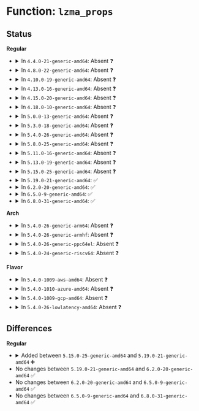 # Function: <code>lzma_props</code>

## Status
<b>Regular</b>
<ul>
<li>
<details>
<summary>In <code>4.4.0-21-generic-amd64</code>: Absent ❓</summary>

```json
{
  "name": "lzma_props",
  "collision_type": "Unique Static",
  "inline_type": "Full",
  "funcs": [
    {
      "addr": 18446744071583106621,
      "name": "lzma_props",
      "external": false,
      "loc": "lib/xz/xz_dec_lzma2.c:799",
      "file": "lib/xz/xz_dec_lzma2.c",
      "inline": "not declared, inlined",
      "caller_inline": [
        "lib/xz/xz_dec_lzma2.c:xz_dec_lzma2_run"
      ],
      "caller_func": []
    }
  ],
  "symbols": []
}
```
</details>
</li>
<li>
<details>
<summary>In <code>4.8.0-22-generic-amd64</code>: Absent ❓</summary>

```json
{
  "name": "lzma_props",
  "collision_type": "Unique Static",
  "inline_type": "Full",
  "funcs": [
    {
      "addr": 18446744071583400848,
      "name": "lzma_props",
      "external": false,
      "loc": "lib/xz/xz_dec_lzma2.c:799",
      "file": "lib/xz/xz_dec_lzma2.c",
      "inline": "not declared, inlined",
      "caller_inline": [
        "lib/xz/xz_dec_lzma2.c:xz_dec_lzma2_run"
      ],
      "caller_func": []
    }
  ],
  "symbols": []
}
```
</details>
</li>
<li>
<details>
<summary>In <code>4.10.0-19-generic-amd64</code>: Absent ❓</summary>

```json
{
  "name": "lzma_props",
  "collision_type": "Unique Static",
  "inline_type": "Full",
  "funcs": [
    {
      "addr": 18446744071583526224,
      "name": "lzma_props",
      "external": false,
      "loc": "lib/xz/xz_dec_lzma2.c:799",
      "file": "lib/xz/xz_dec_lzma2.c",
      "inline": "not declared, inlined",
      "caller_inline": [
        "lib/xz/xz_dec_lzma2.c:xz_dec_lzma2_run"
      ],
      "caller_func": []
    }
  ],
  "symbols": []
}
```
</details>
</li>
<li>
<details>
<summary>In <code>4.13.0-16-generic-amd64</code>: Absent ❓</summary>

```json
{
  "name": "lzma_props",
  "collision_type": "Unique Static",
  "inline_type": "Full",
  "funcs": [
    {
      "addr": 18446744071583563745,
      "name": "lzma_props",
      "external": false,
      "loc": "lib/xz/xz_dec_lzma2.c:799",
      "file": "lib/xz/xz_dec_lzma2.c",
      "inline": "not declared, inlined",
      "caller_inline": [
        "lib/xz/xz_dec_lzma2.c:xz_dec_lzma2_run"
      ],
      "caller_func": []
    }
  ],
  "symbols": []
}
```
</details>
</li>
<li>
<details>
<summary>In <code>4.15.0-20-generic-amd64</code>: Absent ❓</summary>

```json
{
  "name": "lzma_props",
  "collision_type": "Unique Static",
  "inline_type": "Full",
  "funcs": [
    {
      "addr": 18446744071583809031,
      "name": "lzma_props",
      "external": false,
      "loc": "lib/xz/xz_dec_lzma2.c:799",
      "file": "lib/xz/xz_dec_lzma2.c",
      "inline": "not declared, inlined",
      "caller_inline": [
        "lib/xz/xz_dec_lzma2.c:xz_dec_lzma2_run"
      ],
      "caller_func": []
    }
  ],
  "symbols": []
}
```
</details>
</li>
<li>
<details>
<summary>In <code>4.18.0-10-generic-amd64</code>: Absent ❓</summary>

```json
{
  "name": "lzma_props",
  "collision_type": "Unique Static",
  "inline_type": "Full",
  "funcs": [
    {
      "addr": 18446744071584016001,
      "name": "lzma_props",
      "external": false,
      "loc": "lib/xz/xz_dec_lzma2.c:799",
      "file": "lib/xz/xz_dec_lzma2.c",
      "inline": "not declared, inlined",
      "caller_inline": [
        "lib/xz/xz_dec_lzma2.c:xz_dec_lzma2_run"
      ],
      "caller_func": []
    }
  ],
  "symbols": []
}
```
</details>
</li>
<li>
<details>
<summary>In <code>5.0.0-13-generic-amd64</code>: Absent ❓</summary>

```json
{
  "name": "lzma_props",
  "collision_type": "Unique Static",
  "inline_type": "Full",
  "funcs": [
    {
      "addr": 18446744071584098006,
      "name": "lzma_props",
      "external": false,
      "loc": "lib/xz/xz_dec_lzma2.c:799",
      "file": "lib/xz/xz_dec_lzma2.c",
      "inline": "not declared, inlined",
      "caller_inline": [
        "lib/xz/xz_dec_lzma2.c:xz_dec_lzma2_run"
      ],
      "caller_func": []
    }
  ],
  "symbols": []
}
```
</details>
</li>
<li>
<details>
<summary>In <code>5.3.0-18-generic-amd64</code>: Absent ❓</summary>

```json
{
  "name": "lzma_props",
  "collision_type": "Unique Static",
  "inline_type": "Full",
  "funcs": [
    {
      "addr": 18446744071584286719,
      "name": "lzma_props",
      "external": false,
      "loc": "lib/xz/xz_dec_lzma2.c:799",
      "file": "lib/xz/xz_dec_lzma2.c",
      "inline": "not declared, inlined",
      "caller_inline": [
        "lib/xz/xz_dec_lzma2.c:xz_dec_lzma2_run"
      ],
      "caller_func": []
    }
  ],
  "symbols": []
}
```
</details>
</li>
<li>
<details>
<summary>In <code>5.4.0-26-generic-amd64</code>: Absent ❓</summary>

```json
{
  "name": "lzma_props",
  "collision_type": "Unique Static",
  "inline_type": "Full",
  "funcs": [
    {
      "addr": 18446744071584421519,
      "name": "lzma_props",
      "external": false,
      "loc": "lib/xz/xz_dec_lzma2.c:799",
      "file": "lib/xz/xz_dec_lzma2.c",
      "inline": "not declared, inlined",
      "caller_inline": [
        "lib/xz/xz_dec_lzma2.c:xz_dec_lzma2_run"
      ],
      "caller_func": []
    }
  ],
  "symbols": []
}
```
</details>
</li>
<li>
<details>
<summary>In <code>5.8.0-25-generic-amd64</code>: Absent ❓</summary>

```json
{
  "name": "lzma_props",
  "collision_type": "Unique Static",
  "inline_type": "Full",
  "funcs": [
    {
      "addr": 18446744071584984247,
      "name": "lzma_props",
      "external": false,
      "loc": "lib/xz/xz_dec_lzma2.c:799",
      "file": "lib/xz/xz_dec_lzma2.c",
      "inline": "not declared, inlined",
      "caller_inline": [
        "lib/xz/xz_dec_lzma2.c:xz_dec_lzma2_run"
      ],
      "caller_func": []
    }
  ],
  "symbols": []
}
```
</details>
</li>
<li>
<details>
<summary>In <code>5.11.0-16-generic-amd64</code>: Absent ❓</summary>

```json
{
  "name": "lzma_props",
  "collision_type": "Unique Static",
  "inline_type": "Full",
  "funcs": [
    {
      "addr": 18446744071585106188,
      "name": "lzma_props",
      "external": false,
      "loc": "lib/xz/xz_dec_lzma2.c:799",
      "file": "lib/xz/xz_dec_lzma2.c",
      "inline": "not declared, inlined",
      "caller_inline": [
        "lib/xz/xz_dec_lzma2.c:xz_dec_lzma2_run"
      ],
      "caller_func": []
    }
  ],
  "symbols": []
}
```
</details>
</li>
<li>
<details>
<summary>In <code>5.13.0-19-generic-amd64</code>: Absent ❓</summary>

```json
{
  "name": "lzma_props",
  "collision_type": "Unique Static",
  "inline_type": "Full",
  "funcs": [
    {
      "addr": 18446744071584986385,
      "name": "lzma_props",
      "external": false,
      "loc": "lib/xz/xz_dec_lzma2.c:799",
      "file": "lib/xz/xz_dec_lzma2.c",
      "inline": "not declared, inlined",
      "caller_inline": [
        "lib/xz/xz_dec_lzma2.c:xz_dec_lzma2_run"
      ],
      "caller_func": []
    }
  ],
  "symbols": []
}
```
</details>
</li>
<li>
<details>
<summary>In <code>5.15.0-25-generic-amd64</code>: Absent ❓</summary>

```json
{
  "name": "lzma_props",
  "collision_type": "Unique Static",
  "inline_type": "Full",
  "funcs": [
    {
      "addr": 18446744071585426601,
      "name": "lzma_props",
      "external": false,
      "loc": "lib/xz/xz_dec_lzma2.c:816",
      "file": "lib/xz/xz_dec_lzma2.c",
      "inline": "not declared, inlined",
      "caller_inline": [
        "lib/xz/xz_dec_lzma2.c:xz_dec_lzma2_run"
      ],
      "caller_func": []
    }
  ],
  "symbols": []
}
```
</details>
</li>
<li>
<details>
<summary>In <code>5.19.0-21-generic-amd64</code>: ✅</summary>

```c
bool lzma_props(struct xz_dec_lzma2 * s, uint8_t props)
```

```json
{
  "name": "lzma_props",
  "collision_type": "Unique Static",
  "inline_type": "No",
  "funcs": [
    {
      "addr": 18446744071586564528,
      "name": "lzma_props",
      "external": false,
      "loc": "lib/xz/xz_dec_lzma2.c:832",
      "file": "lib/xz/xz_dec_lzma2.c",
      "inline": "seen, unknown",
      "caller_inline": [],
      "caller_func": [
        "lib/xz/xz_dec_lzma2.c:xz_dec_microlzma_run",
        "lib/xz/xz_dec_lzma2.c:xz_dec_lzma2_run"
      ]
    }
  ],
  "symbols": [
    {
      "addr": 18446744071586564528,
      "name": "lzma_props",
      "section": ".text",
      "bind": "STB_LOCAL",
      "size": 271
    }
  ]
}
```
</details>
</li>
<li>
<details>
<summary>In <code>6.2.0-20-generic-amd64</code>: ✅</summary>

```c
bool lzma_props(struct xz_dec_lzma2 * s, uint8_t props)
```

```json
{
  "name": "lzma_props",
  "collision_type": "Unique Static",
  "inline_type": "No",
  "funcs": [
    {
      "addr": 18446744071587798752,
      "name": "lzma_props",
      "external": false,
      "loc": "lib/xz/xz_dec_lzma2.c:832",
      "file": "lib/xz/xz_dec_lzma2.c",
      "inline": "seen, unknown",
      "caller_inline": [],
      "caller_func": [
        "lib/xz/xz_dec_lzma2.c:xz_dec_microlzma_run",
        "lib/xz/xz_dec_lzma2.c:xz_dec_lzma2_run"
      ]
    }
  ],
  "symbols": [
    {
      "addr": 18446744071587798752,
      "name": "lzma_props",
      "section": ".text",
      "bind": "STB_LOCAL",
      "size": 271
    }
  ]
}
```
</details>
</li>
<li>
<details>
<summary>In <code>6.5.0-9-generic-amd64</code>: ✅</summary>

```c
bool lzma_props(struct xz_dec_lzma2 * s, uint8_t props)
```

```json
{
  "name": "lzma_props",
  "collision_type": "Unique Static",
  "inline_type": "No",
  "funcs": [
    {
      "addr": 18446744071588070288,
      "name": "lzma_props",
      "external": false,
      "loc": "lib/xz/xz_dec_lzma2.c:832",
      "file": "lib/xz/xz_dec_lzma2.c",
      "inline": "seen, unknown",
      "caller_inline": [],
      "caller_func": [
        "lib/xz/xz_dec_lzma2.c:xz_dec_microlzma_run",
        "lib/xz/xz_dec_lzma2.c:xz_dec_lzma2_run"
      ]
    }
  ],
  "symbols": [
    {
      "addr": 18446744071588070288,
      "name": "lzma_props",
      "section": ".text",
      "bind": "STB_LOCAL",
      "size": 288
    }
  ]
}
```
</details>
</li>
<li>
<details>
<summary>In <code>6.8.0-31-generic-amd64</code>: ✅</summary>

```c
bool lzma_props(struct xz_dec_lzma2 * s, uint8_t props)
```

```json
{
  "name": "lzma_props",
  "collision_type": "Unique Static",
  "inline_type": "No",
  "funcs": [
    {
      "addr": 18446744071588405120,
      "name": "lzma_props",
      "external": false,
      "loc": "lib/xz/xz_dec_lzma2.c:832",
      "file": "lib/xz/xz_dec_lzma2.c",
      "inline": "seen, unknown",
      "caller_inline": [],
      "caller_func": [
        "lib/xz/xz_dec_lzma2.c:xz_dec_microlzma_run",
        "lib/xz/xz_dec_lzma2.c:xz_dec_lzma2_run"
      ]
    }
  ],
  "symbols": [
    {
      "addr": 18446744071588405120,
      "name": "lzma_props",
      "section": ".text",
      "bind": "STB_LOCAL",
      "size": 288
    }
  ]
}
```
</details>
</li>
</ul>
<b>Arch</b>
<ul>
<li>
<details>
<summary>In <code>5.4.0-26-generic-arm64</code>: Absent ❓</summary>

```json
{
  "name": "lzma_props",
  "collision_type": "Unique Static",
  "inline_type": "Full",
  "funcs": [
    {
      "addr": 18446603336496305232,
      "name": "lzma_props",
      "external": false,
      "loc": "lib/xz/xz_dec_lzma2.c:799",
      "file": "lib/xz/xz_dec_lzma2.c",
      "inline": "not declared, inlined",
      "caller_inline": [
        "lib/xz/xz_dec_lzma2.c:xz_dec_lzma2_run"
      ],
      "caller_func": []
    }
  ],
  "symbols": []
}
```
</details>
</li>
<li>
<details>
<summary>In <code>5.4.0-26-generic-armhf</code>: Absent ❓</summary>

```json
{
  "name": "lzma_props",
  "collision_type": "Unique Static",
  "inline_type": "Full",
  "funcs": [
    {
      "addr": 3229642144,
      "name": "lzma_props",
      "external": false,
      "loc": "lib/xz/xz_dec_lzma2.c:799",
      "file": "lib/xz/xz_dec_lzma2.c",
      "inline": "not declared, inlined",
      "caller_inline": [
        "lib/xz/xz_dec_lzma2.c:xz_dec_lzma2_run"
      ],
      "caller_func": []
    }
  ],
  "symbols": []
}
```
</details>
</li>
<li>
<details>
<summary>In <code>5.4.0-26-generic-ppc64el</code>: Absent ❓</summary>

```json
{
  "name": "lzma_props",
  "collision_type": "Unique Static",
  "inline_type": "Full",
  "funcs": [
    {
      "addr": 13835058055290614600,
      "name": "lzma_props",
      "external": false,
      "loc": "lib/xz/xz_dec_lzma2.c:799",
      "file": "lib/xz/xz_dec_lzma2.c",
      "inline": "not declared, inlined",
      "caller_inline": [
        "lib/xz/xz_dec_lzma2.c:xz_dec_lzma2_run"
      ],
      "caller_func": []
    }
  ],
  "symbols": []
}
```
</details>
</li>
<li>
<details>
<summary>In <code>5.4.0-24-generic-riscv64</code>: Absent ❓</summary>

```json
{
  "name": "lzma_props",
  "collision_type": "Unique Static",
  "inline_type": "Full",
  "funcs": [
    {
      "addr": 18446743936275361408,
      "name": "lzma_props",
      "external": false,
      "loc": "lib/xz/xz_dec_lzma2.c:799",
      "file": "lib/xz/xz_dec_lzma2.c",
      "inline": "not declared, inlined",
      "caller_inline": [
        "lib/xz/xz_dec_lzma2.c:xz_dec_lzma2_run"
      ],
      "caller_func": []
    }
  ],
  "symbols": []
}
```
</details>
</li>
</ul>
<b>Flavor</b>
<ul>
<li>
<details>
<summary>In <code>5.4.0-1009-aws-amd64</code>: Absent ❓</summary>

```json
{
  "name": "lzma_props",
  "collision_type": "Unique Static",
  "inline_type": "Full",
  "funcs": [
    {
      "addr": 18446744071584390255,
      "name": "lzma_props",
      "external": false,
      "loc": "lib/xz/xz_dec_lzma2.c:799",
      "file": "lib/xz/xz_dec_lzma2.c",
      "inline": "not declared, inlined",
      "caller_inline": [
        "lib/xz/xz_dec_lzma2.c:xz_dec_lzma2_run"
      ],
      "caller_func": []
    }
  ],
  "symbols": []
}
```
</details>
</li>
<li>
<details>
<summary>In <code>5.4.0-1010-azure-amd64</code>: Absent ❓</summary>

```json
{
  "name": "lzma_props",
  "collision_type": "Unique Static",
  "inline_type": "Full",
  "funcs": [
    {
      "addr": 18446744071584325455,
      "name": "lzma_props",
      "external": false,
      "loc": "lib/xz/xz_dec_lzma2.c:799",
      "file": "lib/xz/xz_dec_lzma2.c",
      "inline": "not declared, inlined",
      "caller_inline": [
        "lib/xz/xz_dec_lzma2.c:xz_dec_lzma2_run"
      ],
      "caller_func": []
    }
  ],
  "symbols": []
}
```
</details>
</li>
<li>
<details>
<summary>In <code>5.4.0-1009-gcp-amd64</code>: Absent ❓</summary>

```json
{
  "name": "lzma_props",
  "collision_type": "Unique Static",
  "inline_type": "Full",
  "funcs": [
    {
      "addr": 18446744071584373167,
      "name": "lzma_props",
      "external": false,
      "loc": "lib/xz/xz_dec_lzma2.c:799",
      "file": "lib/xz/xz_dec_lzma2.c",
      "inline": "not declared, inlined",
      "caller_inline": [
        "lib/xz/xz_dec_lzma2.c:xz_dec_lzma2_run"
      ],
      "caller_func": []
    }
  ],
  "symbols": []
}
```
</details>
</li>
<li>
<details>
<summary>In <code>5.4.0-26-lowlatency-amd64</code>: Absent ❓</summary>

```json
{
  "name": "lzma_props",
  "collision_type": "Unique Static",
  "inline_type": "Full",
  "funcs": [
    {
      "addr": 18446744071584479199,
      "name": "lzma_props",
      "external": false,
      "loc": "lib/xz/xz_dec_lzma2.c:799",
      "file": "lib/xz/xz_dec_lzma2.c",
      "inline": "not declared, inlined",
      "caller_inline": [
        "lib/xz/xz_dec_lzma2.c:xz_dec_lzma2_run"
      ],
      "caller_func": []
    }
  ],
  "symbols": []
}
```
</details>
</li>
</ul>

## Differences
<b>Regular</b>
<ul>
<li>
<details>
<summary>Added between <code>5.15.0-25-generic-amd64</code> and <code>5.19.0-21-generic-amd64</code> ➕</summary>

```c
bool lzma_props(struct xz_dec_lzma2 * s, uint8_t props)
```
</details>
</li>
<li>
No changes between <code>5.19.0-21-generic-amd64</code> and <code>6.2.0-20-generic-amd64</code> ✅
</li>
<li>
No changes between <code>6.2.0-20-generic-amd64</code> and <code>6.5.0-9-generic-amd64</code> ✅
</li>
<li>
No changes between <code>6.5.0-9-generic-amd64</code> and <code>6.8.0-31-generic-amd64</code> ✅
</li>
</ul>
